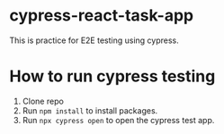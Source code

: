 # cypress-react-task-app

This is practice for E2E testing using cypress. 

# How to run cypress testing
1. Clone repo
2. Run `npm install` to install packages.
3. Run `npx cypress open` to open the cypress test app.
